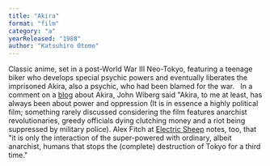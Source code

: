 ```yaml
---
title: "Akira"
format: "film"
category: "a"
yearReleased: "1988"
author: "Katsuhiro Otomo"
---
```

Classic anime, set in a post-World War III Neo-Tokyo,  featuring a teenage biker who develops special psychic powers and eventually  liberates the imprisoned Akira, also a psychic, who had been blamed for the war.
 
In a comment on a <a href="http://www.madmind.de/2010/08/03/the-role-of-kaori-in-akira/">blog</a>  about Akira, John Wiberg said "Akira, to me at least, has always  been about power and oppression (It is in essence a highly political film;  something rarely discussed considering the film features anarchist  revolutionaries, greedy officials dying clutching money and a riot being  suppressed by military police). Alex Fitch at <a href="http://www.electricsheepmagazine.co.uk/reviews/2011/06/30/akira/"> Electric Sheep</a> notes, too, that "it is only the interaction of the  super-powered with ordinary, albeit anarchist, humans that stops the (complete)  destruction of Tokyo for a third time."
 